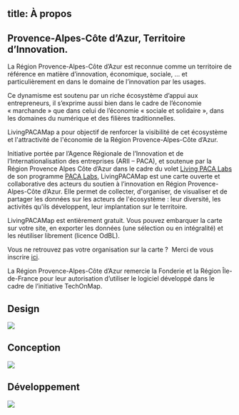 title: <i class="icon icon-info"></i>À propos
----
<h2>Provence-Alpes-Côte d’Azur, Territoire d’Innovation.</h2>
<p>
La Région Provence-Alpes-Côte d’Azur est reconnue comme un territoire de référence en matière d’innovation, économique, sociale, …  et particulièrement en dans le domaine de l’innovation par les usages.
</p>
<p>
Ce dynamisme est soutenu par un riche écosystème d’appui aux entrepreneurs, il s’exprime aussi bien dans le cadre de l’économie « marchande » que dans celui de l’économie « sociale et solidaire », dans les domaines du numérique et des filières traditionnelles.
</p>
<p>
LivingPACAMap a pour objectif de renforcer la visibilité de cet écosystème et l'attractivité de l'économie de la Région Provence-Alpes-Côte d’Azur.
</p>
<p>
Initiative portée par l’Agence Régionale de l’Innovation et de l’Internationalisation des entreprises (ARII – PACA), et soutenue par la Région Provence Alpes Côte d’Azur dans le cadre du volet <a href="http://emergences-numeriques.regionpaca.fr/innovation-et-economie-numeriques/programme-paca-labs-2014-2020.html">Living PACA Labs</a> de son programme <a href="http://emergences-numeriques.regionpaca.fr/innovation-et-economie-numeriques/programme-paca-labs-2014-2020.html">PACA Labs</a>, LivingPACAMap est une carte ouverte et collaborative des acteurs du soutien à l’innovation en Région Provence-Alpes-Côte d’Azur. Elle permet de collecter, d'organiser, de visualiser et de partager les données sur les acteurs de l'écosystème : leur diversité, les activités qu'ils développent, leur implantation sur le territoire.
</p>
<p>
LivingPACAMap est entièrement gratuit. Vous pouvez embarquer la carte sur votre site, en exporter les données (une sélection ou en intégralité) et les réutiliser librement (licence OdBL).
</p>
<p>
Vous ne retrouvez pas votre organisation sur la carte ?  Merci de vous inscrire <a href="#" data-action="inscription">ici</a>.
</p>
<p>
La Région Provence-Alpes-Côte d’Azur remercie la Fonderie et la Région Île-de-France pour leur autorisation d’utiliser le logiciel développé dans le cadre de l’initiative TechOnMap.
</p>

<div class="row text-center about">
    <div class="col-xs-4 with-border with-border-right">
        <h2>Design</h2>
        <a href="http://www.regionpaca.fr/" target="_blank"><img src="images/arii-paca.png" border="0" style="max-width: 100%"/></a>
    </div>
    <div class="col-xs-4 with-border with-border-right">
        <h2>Conception</h2>
        <a href="http://www.lafonderie-idf.fr/" target="_blank"><img src="images/la-fonderie.png" border="0" /></a>
   </div>
    <div class="col-xs-4 with-border umx">
        <h2>Développement</h2>
        <a href="http://ubimix.com" target="_blank"><img src="images/ubimix.png" border="0" /></a>
    </div>
</div>
